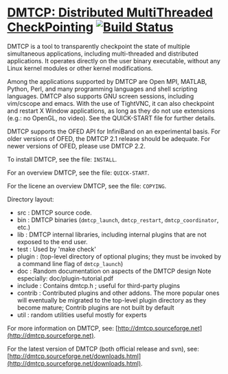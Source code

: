 # [DMTCP: Distributed MultiThreaded CheckPointing](http://dmtcp.sourceforge.net/) [![Build Status](https://travis-ci.org/dmtcp/dmtcp.png?branch=master)](https://travis-ci.org/dmtcp/dmtcp)

DMTCP is a tool to transparently checkpoint the state of multiple simultaneous
applications, including multi-threaded and distributed applications. It
operates directly on the user binary executable, without any Linux kernel
modules or other kernel modifications.

Among the applications supported by DMTCP are Open MPI, MATLAB, Python, Perl,
and many programming languages and shell scripting languages. DMTCP also
supports GNU screen sessions, including vim/cscope and emacs. With the use of
TightVNC, it can also checkpoint and restart X Window applications, as long as
they do not use extensions (e.g.: no OpenGL, no video). See the QUICK-START
file for further details.

DMTCP supports the OFED API for InfiniBand on an experimental basis. For older
versions of OFED, the DMTCP 2.1 release should be adequate. For newer versions
of OFED, please use DMTCP 2.2.

To install DMTCP, see the file: `INSTALL`.

For an overview DMTCP, see the file: `QUICK-START`.

For the licene an overview DMTCP, see the file: `COPYING`.

Directory layout:
 - src : DMTCP source code.
 - bin : DMTCP binaries (`dmtcp_launch`, `dmtcp_restart`, `dmtcp_coordinator`, etc.)
 - lib : DMTCP internal libraries, including internal plugins that are
        not exposed to the end user.
 - test : Used by 'make check'
 - plugin : (top-level directory of optional plugins; they must be
             invoked by a command line flag of `dmtcp_launch`)
 - doc : Random documentation on aspects of the DMTCP design
         Note especially:  doc/plugin-tutorial.pdf
 - include : Contains dmtcp.h ; useful for third-party plugins
 - contrib : Contributed plugins and other addons.  The more popular ones
             will eventually be migrated to the top-level plugin directory
             as they become mature;  Contrib plugins are not built by default
 - util : random utilities useful mostly for experts

For more information on DMTCP, see: [http://dmtcp.sourceforge.net](http://dmtcp.sourceforge.net).

For the latest version of DMTCP (both official release and svn), see:  [http://dmtcp.sourceforge.net/downloads.html](http://dmtcp.sourceforge.net/downloads.html).
